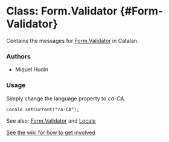 Class: Form.Validator {#Form-Validator}
=====================================

Contains the messages for [Form.Validator][] in Catalan.

### Authors

* Miquel Hudin

### Usage

Simply change the language property to *ca-CA*.

	Locale.setCurrent("ca-CA");

See also: [Form.Validator][] and [Locale][]

[See the wiki for how to get involved](http://wiki.github.com/mootools/mootools-more)

[Form.Validator]: /more/Forms/Form.Validator#Form-Validator
[Locale]: /more/Locale/Locale
